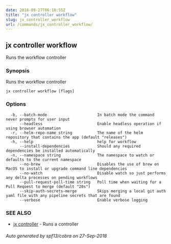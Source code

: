 ```yaml
---
date: 2018-09-27T06:10:55Z
title: "jx controller workflow"
slug: jx_controller_workflow
url: /commands/jx_controller_workflow/
---
```

## jx controller workflow

Runs the workflow controller

### Synopsis

Runs the workflow controller

```
jx controller workflow [flags]
```

### Options

```
  -b, --batch-mode                      In batch mode the command never prompts for user input
      --headless                        Enable headless operation if using browser automation
  -r, --helm-repo-name string           The name of the helm repository that contains the app (default "releases")
  -h, --help                            help for workflow
      --install-dependencies            Should any required dependencies be installed automatically
  -n, --namespace string                The namespace to watch or defaults to the current namespace
      --no-brew                         Disables the use of brew on MacOS to install or upgrade command line dependencies
      --no-watch                        Disable watch so just performs any delta processes on pending workflows
      --pull-request-poll-time string   Poll time when waiting for a Pull Request to merge (default "20s")
      --skip-auth-secrets-merge         Skips merging a local git auth yaml file with any pipeline secrets that are found
      --verbose                         Enable verbose logging
```

### SEE ALSO

* [jx controller](/commands/jx_controller/)	 - Runs a controller

###### Auto generated by spf13/cobra on 27-Sep-2018
